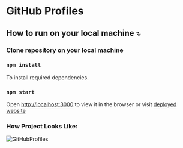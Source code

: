 # GitHub Profiles

## How to run on your local machine :arrow_heading_down:

### Clone repository on your local machine
### `npm install`
To install required dependencies.

### `npm start`
Open [http://localhost:3000](http://localhost:3000) to view it in the browser or visit [deployed website](https://zaridzeorion.github.io/github-profiles/#/)


### How Project Looks Like:

![GitHubProfiles](https://i.ibb.co/R60WWJD/Screenshot-2.png)
